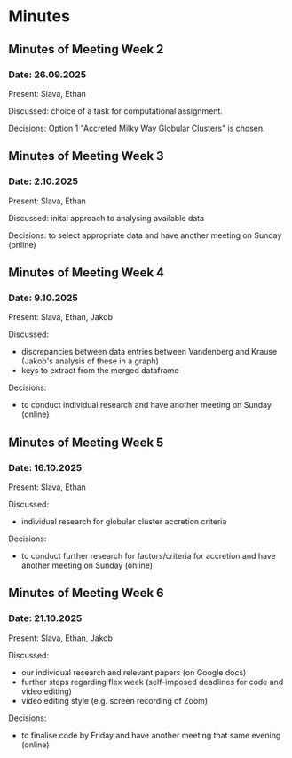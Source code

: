 # Minutes

## Minutes of Meeting Week 2

### Date: 26.09.2025

Present: Slava, Ethan

Discussed: choice of a task for computational assignment.

Decisions: Option 1 "Accreted Milky Way Globular Clusters" is chosen.

## Minutes of Meeting Week 3

### Date: 2.10.2025

Present: Slava, Ethan

Discussed: inital approach to analysing available data

Decisions: to select appropriate data and have another meeting on Sunday (online)

## Minutes of Meeting Week 4

### Date: 9.10.2025

Present: Slava, Ethan, Jakob

Discussed:

- discrepancies between data entries between Vandenberg and Krause (Jakob's analysis of these in a graph)
- keys to extract from the merged dataframe

Decisions:

- to conduct individual research and have another meeting on Sunday (online)

## Minutes of Meeting Week 5

### Date: 16.10.2025

Present: Slava, Ethan

Discussed:

- individual research for globular cluster accretion criteria

Decisions:

- to conduct further research for factors/criteria for accretion and have another meeting on Sunday (online)

## Minutes of Meeting Week 6

### Date: 21.10.2025

Present: Slava, Ethan, Jakob

Discussed:

- our individual research and relevant papers (on Google docs)
- further steps regarding flex week (self-imposed deadlines for code and video editing)
- video editing style (e.g. screen recording of Zoom)

Decisions:

- to finalise code by Friday and have another meeting that same evening (online)
